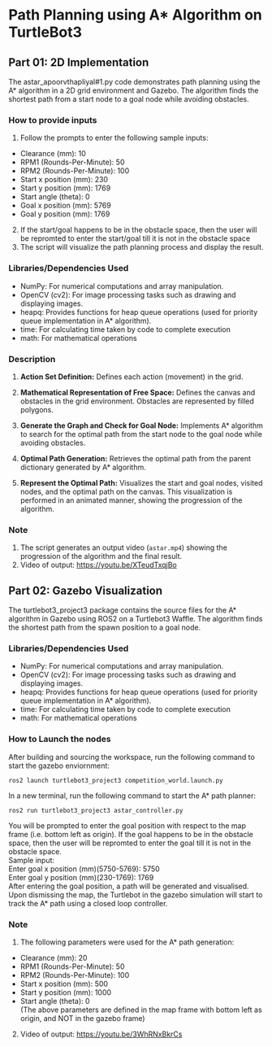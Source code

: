 # Path Planning using A* Algorithm on TurtleBot3

## Part 01: 2D Implementation
The astar_apoorvthapliyal#1.py code demonstrates path planning using the A* algorithm in a 2D grid environment and Gazebo. The algorithm finds the shortest path from a start node to a goal node while avoiding obstacles.

### How to provide inputs

1. Follow the prompts to enter the following sample inputs:
- Clearance (mm): 10
- RPM1 (Rounds-Per-Minute): 50
- RPM2 (Rounds-Per-Minute): 100
- Start x position (mm): 230
- Start y position (mm): 1769
- Start angle (theta): 0
- Goal x position (mm): 5769
- Goal y position (mm): 1769
2. If the start/goal happens to be in the obstacle space, then the user will be repromted to enter the start/goal till it is not in the obstacle space
6. The script will visualize the path planning process and display the result.

### Libraries/Dependencies Used

- NumPy: For numerical computations and array manipulation.
- OpenCV (cv2): For image processing tasks such as drawing and displaying images.
- heapq: Provides functions for heap queue operations (used for priority queue implementation in A* algorithm).
- time: For calculating time taken by code to complete execution
- math: For mathematical operations

### Description

1. **Action Set Definition:** Defines each action (movement) in the grid.

2. **Mathematical Representation of Free Space:** Defines the canvas and obstacles in the grid environment. Obstacles are represented by filled polygons.

3. **Generate the Graph and Check for Goal Node:** Implements A* algorithm to search for the optimal path from the start node to the goal node while avoiding obstacles.

4. **Optimal Path Generation:** Retrieves the optimal path from the parent dictionary generated by A* algorithm.

5. **Represent the Optimal Path:** Visualizes the start and goal nodes, visited nodes, and the optimal path on the canvas. This visualization is performed in an animated manner, showing the progression of the algorithm.

### Note
1. The script generates an output video (`astar.mp4`) showing the progression of the algorithm and the final result.
2. Video of output: https://youtu.be/XTeudTxqjBo

## Part 02: Gazebo Visualization
The turtlebot3_project3 package contains the source files for the A* algorithm in Gazebo using ROS2 on a Turtlebot3 Waffle. The algorithm finds the shortest path from the spawn position to a goal node.

### Libraries/Dependencies Used

- NumPy: For numerical computations and array manipulation.
- OpenCV (cv2): For image processing tasks such as drawing and displaying images.
- heapq: Provides functions for heap queue operations (used for priority queue implementation in A* algorithm).
- time: For calculating time taken by code to complete execution
- math: For mathematical operations

### How to Launch the nodes
After building and sourcing the workspace, run the following command to start the gazebo enviornment:
```
ros2 launch turtlebot3_project3 competition_world.launch.py
```
In a new terminal, run the following command to start the A* path planner:
```
ros2 run turtlebot3_project3 astar_controller.py
```
You will be prompted to enter the goal position with respect to the map frame (i.e. bottom left as origin). If the goal happens to be in the obstacle space, then the user will be repromted to enter the goal till it is not in the obstacle space. <br>
Sample input: <br>
Enter goal x position (mm)(5750-5769): 5750 <br>
Enter goal y position (mm)(230-1769): 1769 <br>
After entering the goal position, a path will be generated and visualised. Upon dismissing the map, the Turtlebot in the gazebo simulation will start to track the A* path using a closed loop controller.

### Note
1. The following parameters were used for the A* path generation:
- Clearance (mm): 20
- RPM1 (Rounds-Per-Minute): 50
- RPM2 (Rounds-Per-Minute): 100
- Start x position (mm): 500
- Start y position (mm): 1000
- Start angle (theta): 0 <br>
(The above parameters are defined in the map frame with bottom left as origin, and NOT in the gazebo frame) <br>
2. Video of output: https://youtu.be/3WhRNxBkrCs
